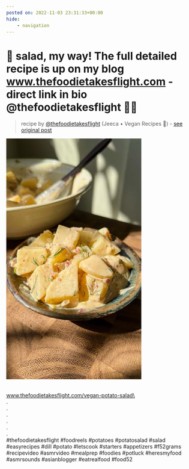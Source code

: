 ```yaml
---
posted on: 2022-11-03 23:31:33+00:00
hide:
    - navigation
---
```


# 🥔 salad, my way! The full detailed recipe is up on my blog www.thefoodietakesflight.com - direct link in bio @thefoodietakesflight 🫶🏼 

> recipe by [@thefoodietakesflight](https://www.instagram.com/thefoodietakesflight/) 
(Jeeca • Vegan Recipes 🥢) - [see original post](https://instagram.com/p/CkhG4l5uZDg)

![](../img/thefoodietakesflight_03-11-2022_2311.png)

\
www.thefoodietakesflight.com/vegan-potato-salad\
\
.\
.\
.\
.\
.\
.\
\#thefoodietakesflight \#foodreels \#potatoes \#potatosalad \#salad \#easyrecipes \#dill \#potato \#letscook \#starters \#appetizers \#f52grams \#recipevideo \#asmrvideo \#mealprep \#foodies \#potluck \#heresmyfood \#asmrsounds \#asianblogger \#eatrealfood \#food52 